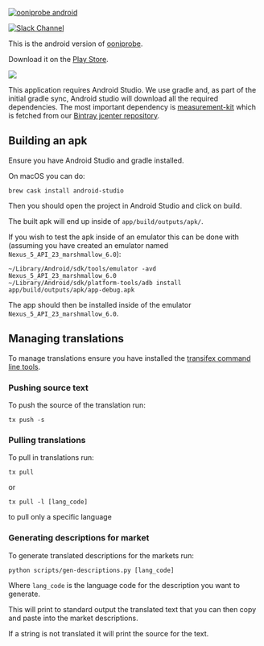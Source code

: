 [![ooniprobe android](assets/title.png)](https://ooni.torproject.org/)

[![Slack Channel](https://slack.openobservatory.org/badge.svg)](https://slack.openobservatory.org/)

This is the android version of [ooniprobe](https://ooni.torproject.org/).

Download it on the [Play Store](https://play.google.com/store/apps/details?id=org.openobservatory.ooniprobe).

[![](assets/play-store-badge.png)](https://play.google.com/store/apps/details?id=org.openobservatory.ooniprobe)

This application requires Android Studio. We use gradle and, as part of the
initial gradle sync, Android studio will download all the required
dependencies. The most important dependency is [measurement-kit](
https://github.com/measurement-kit/measurement-kit) which is fetched
from our [Bintray jcenter repository](
https://bintray.com/measurement-kit/android/android-libs).

## Building an apk

Ensure you have Android Studio and gradle installed.

On macOS you can do:

```
brew cask install android-studio
```

Then you should open the project in Android Studio and click on build.

The built apk will end up inside of `app/build/outputs/apk/`.

If you wish to test the apk inside of an emulator this can be done with
(assuming you have created an emulator named
`Nexus_5_API_23_marshmallow_6.0`):

```
~/Library/Android/sdk/tools/emulator -avd Nexus_5_API_23_marshmallow_6.0
~/Library/Android/sdk/platform-tools/adb install app/build/outputs/apk/app-debug.apk
```

The app should then be installed inside of the emulator `Nexus_5_API_23_marshmallow_6.0`.

## Managing translations

To manage translations ensure you have installed the [transifex command line
tools](https://docs.transifex.com/client/installing-the-client).

### Pushing source text

To push the source of the translation run:

```
tx push -s
```

### Pulling translations

To pull in translations run:

```
tx pull
```

or

```
tx pull -l [lang_code]
```

to pull only a specific language


### Generating descriptions for market

To generate translated descriptions for the markets run:

```
python scripts/gen-descriptions.py [lang_code]
```

Where `lang_code` is the language code for the description you want to
generate.

This will print to standard output the translated text that you can then copy
and paste into the market descriptions.

If a string is not translated it will print the source for the text.

